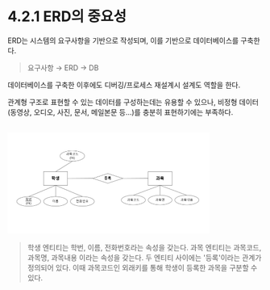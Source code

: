 # 4.2.1 ERD의 중요성 

ERD는 시스템의 요구사항을 기반으로 작성되며, 이를 기반으로 데이터베이스를 구축한다. 

> 요구사항 &rarr; ERD &rarr; DB

데이터베이스를 구축한 이후에도 디버깅/프로세스 재설계시 설계도 역할을 한다. 

관계형 구조로 표현할 수 있는 데이터를 구성하는데는 유용할 수 있으나, 비정형 데이터(동영상, 오디오, 사진, 문서, 메일본문 등...)를 충분히 표현하기에는 부족하다. 

<br />

<img src="../../assets/4.2.2/erd.png" width="400px" height="200px">

> 학생 엔티티는 학번, 이름, 전화번호라는 속성을 갖는다. 
> 과목 엔티티는 과목코드, 과목명, 과목내용 이라는 속성을 갖는다. 
> 두 엔티티 사이에는 '등록'이라는 관계가 정의되어 있다. 
> 이때 과목코드인 외래키를 통해 학생이 등록한 과목을 구분할 수 있다.